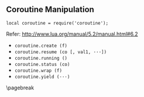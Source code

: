 ## Coroutine Manipulation

```
local coroutine = require('coroutine');
```

Refer: http://www.lua.org/manual/5.2/manual.html#6.2

*   `coroutine.create (f)`
*   `coroutine.resume (co [, val1, ···])`
*   `coroutine.running ()`
*   `coroutine.status (co)`
*   `coroutine.wrap (f)`
*   `coroutine.yield (···)`

\pagebreak
